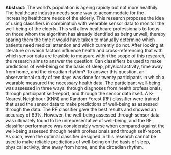 **Abstract:** The world’s population is ageing rapidly but not more healthily. The healthcare industry needs some way to accommodate for the increasing healthcare needs of the elderly. This research proposes the idea of using classifiers in combination with wearable sensor data to monitor the well-being of the elderly. This will allow healthcare professionals to focus on those whom the algorithm has already identified as being unwell, thereby sparing them the time it would have taken to manually determine which patients need medical attention and which currently do not. After looking at literature on which factors influence health and cross-referencing that with which sensor data are feasible to measure within the scope of this research, the research aims to answer the question: Can classifiers be used to make predictions of well-being on the basis of sleep, physical activity, time away from home, and the circadian rhythm? To answer this question, an observational study of ten days was done for twenty participants in which a wearable measured the necessary health data. The participant well-being was assessed in three ways: through diagnoses from health professionals, through participant self-report, and through the sensor data itself. A K-Nearest Neighbour (KNN) and Random Forest (RF) classifier were trained that used the sensor data to make predictions of well-being as assessed through the data. The RF classifier gave the best results and showed an accuracy of 89%. However, the well-being assessed through sensor data was ultimately found to be unrepresentative of well-being, and the RF classifier performance was considerably worse when compared against the well-being assessed through health professionals and through self-report. As such, even the optimal classifier designed in this research cannot be used to make reliable predictions of well-being on the basis of sleep, physical activity, time away from home, and the circadian rhythm.  
